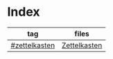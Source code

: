 # Index

| tag | files |
| --- | ----- |
|[#zettelkasten](tags/zettelkasten.md)|[Zettelkasten](20210626_ZettelKasten.md)|
